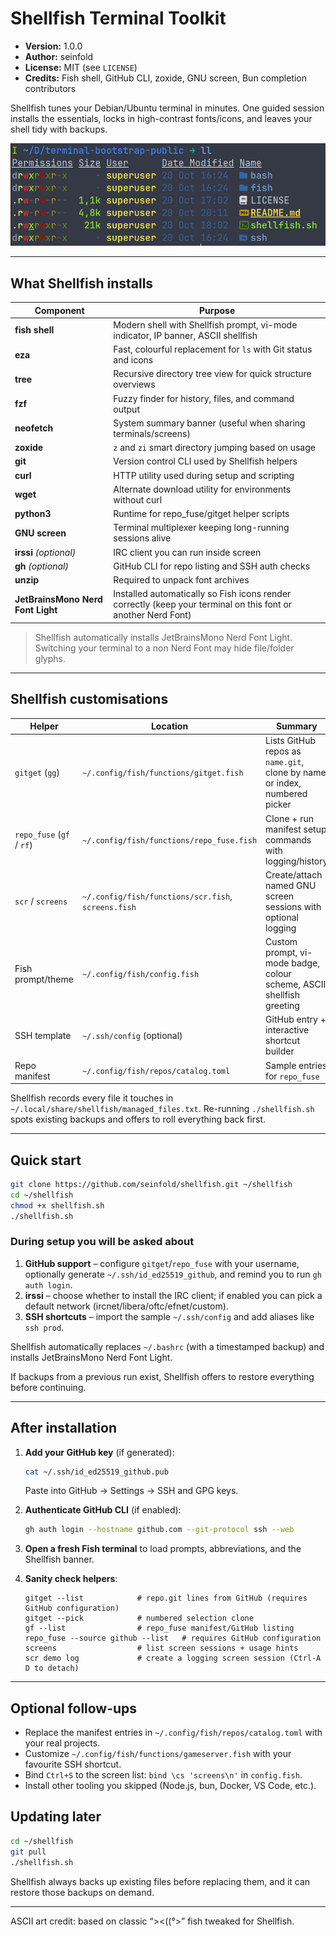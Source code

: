 
# Shellfish Terminal Toolkit

- **Version:** 1.0.0
- **Author:** seinfold
- **License:** MIT (see `LICENSE`)
- **Credits:** Fish shell, GitHub CLI, zoxide, GNU screen, Bun completion contributors

Shellfish tunes your Debian/Ubuntu terminal in minutes. One guided session installs the essentials, locks in high-contrast fonts/icons, and leaves your shell tidy with backups.

![Shellfish terminal screenshot](https://github.com/seinfold/shellfish/raw/main/docs/shellfish-terminal.png "Shellfish terminal screenshot")

---

## What Shellfish installs

| Component | Purpose |
|-----------|---------|
| **fish shell** | Modern shell with Shellfish prompt, vi-mode indicator, IP banner, ASCII shellfish |
| **eza** | Fast, colourful replacement for `ls` with Git status and icons |
| **tree** | Recursive directory tree view for quick structure overviews |
| **fzf** | Fuzzy finder for history, files, and command output |
| **neofetch** | System summary banner (useful when sharing terminals/screens) |
| **zoxide** | `z` and `zi` smart directory jumping based on usage |
| **git** | Version control CLI used by Shellfish helpers |
| **curl** | HTTP utility used during setup and scripting |
| **wget** | Alternate download utility for environments without curl |
| **python3** | Runtime for repo_fuse/gitget helper scripts |
| **GNU screen** | Terminal multiplexer keeping long-running sessions alive |
| **irssi** *(optional)* | IRC client you can run inside screen |
| **gh** *(optional)* | GitHub CLI for repo listing and SSH auth checks |
| **unzip** | Required to unpack font archives |
| **JetBrainsMono Nerd Font Light** | Installed automatically so Fish icons render correctly (keep your terminal on this font or another Nerd Font) |

> Shellfish automatically installs JetBrainsMono Nerd Font Light. Switching your terminal to a non Nerd Font may hide file/folder glyphs.

---

## Shellfish customisations

| Helper | Location | Summary |
|--------|----------|---------|
| `gitget` (`gg`) | `~/.config/fish/functions/gitget.fish` | Lists GitHub repos as `name.git`, clone by name or index, numbered picker |
| `repo_fuse` (`gf` / `rf`) | `~/.config/fish/functions/repo_fuse.fish` | Clone + run manifest setup commands with logging/history |
| `scr` / `screens` | `~/.config/fish/functions/scr.fish`, `screens.fish` | Create/attach named GNU screen sessions with optional logging |
| Fish prompt/theme | `~/.config/fish/config.fish` | Custom prompt, vi-mode badge, colour scheme, ASCII shellfish greeting |
| SSH template | `~/.ssh/config` (optional) | GitHub entry + interactive shortcut builder |
| Repo manifest | `~/.config/fish/repos/catalog.toml` | Sample entries for `repo_fuse` |

Shellfish records every file it touches in `~/.local/share/shellfish/managed_files.txt`. Re-running `./shellfish.sh` spots existing backups and offers to roll everything back first.

---

## Quick start

```bash
git clone https://github.com/seinfold/shellfish.git ~/shellfish
cd ~/shellfish
chmod +x shellfish.sh
./shellfish.sh
```

### During setup you will be asked about

1. **GitHub support** – configure `gitget`/`repo_fuse` with your username, optionally generate `~/.ssh/id_ed25519_github`, and remind you to run `gh auth login`.
2. **irssi** – choose whether to install the IRC client; if enabled you can pick a default network (ircnet/libera/oftc/efnet/custom).
3. **SSH shortcuts** – import the sample `~/.ssh/config` and add aliases like `ssh prod`.

Shellfish automatically replaces `~/.bashrc` (with a timestamped backup) and installs JetBrainsMono Nerd Font Light.

If backups from a previous run exist, Shellfish offers to restore everything before continuing.

---

## After installation

1. **Add your GitHub key** (if generated):
   ```bash
   cat ~/.ssh/id_ed25519_github.pub
   ```
   Paste into GitHub → Settings → SSH and GPG keys.

2. **Authenticate GitHub CLI** (if enabled):
   ```bash
   gh auth login --hostname github.com --git-protocol ssh --web
   ```

3. **Open a fresh Fish terminal** to load prompts, abbreviations, and the Shellfish banner.

4. **Sanity check helpers**:
   ```fish
   gitget --list            # repo.git lines from GitHub (requires GitHub configuration)
   gitget --pick            # numbered selection clone
   gf --list                # repo_fuse manifest/GitHub listing
   repo_fuse --source github --list   # requires GitHub configuration
   screens                  # list screen sessions + usage hints
   scr demo log             # create a logging screen session (Ctrl-A D to detach)
   ```

---

## Optional follow-ups

- Replace the manifest entries in `~/.config/fish/repos/catalog.toml` with your real projects.
- Customize `~/.config/fish/functions/gameserver.fish` with your favourite SSH shortcut.
- Bind `Ctrl+S` to the screen list: `bind \cs 'screens\n'` in `config.fish`.
- Install other tooling you skipped (Node.js, bun, Docker, VS Code, etc.).

## Updating later

```bash
cd ~/shellfish
git pull
./shellfish.sh
```

Shellfish always backs up existing files before replacing them, and it can restore those backups on demand.

---

ASCII art credit: based on classic “><((°>” fish tweaked for Shellfish.
